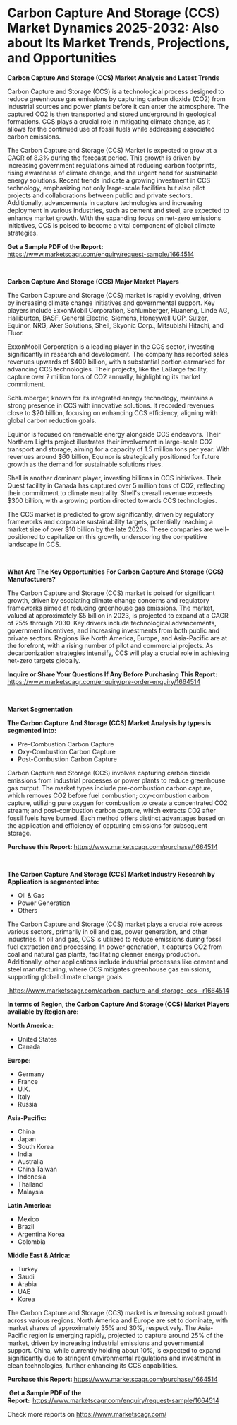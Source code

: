 <p><h1>Carbon Capture And Storage (CCS) Market Dynamics 2025-2032: Also about Its Market Trends, Projections, and Opportunities</h1></p><p><strong>Carbon Capture And Storage (CCS) Market Analysis and Latest Trends</strong></p>
<p><p>Carbon Capture and Storage (CCS) is a technological process designed to reduce greenhouse gas emissions by capturing carbon dioxide (CO2) from industrial sources and power plants before it can enter the atmosphere. The captured CO2 is then transported and stored underground in geological formations. CCS plays a crucial role in mitigating climate change, as it allows for the continued use of fossil fuels while addressing associated carbon emissions.</p><p>The Carbon Capture and Storage (CCS) Market is expected to grow at a CAGR of 8.3% during the forecast period. This growth is driven by increasing government regulations aimed at reducing carbon footprints, rising awareness of climate change, and the urgent need for sustainable energy solutions. Recent trends indicate a growing investment in CCS technology, emphasizing not only large-scale facilities but also pilot projects and collaborations between public and private sectors. Additionally, advancements in capture technologies and increasing deployment in various industries, such as cement and steel, are expected to enhance market growth. With the expanding focus on net-zero emissions initiatives, CCS is poised to become a vital component of global climate strategies.</p></p>
<p><strong>Get a Sample PDF of the Report:&nbsp;</strong> <a href="https://www.marketscagr.com/enquiry/request-sample/1664514?utm_campaign=2634&utm_medium=2&utm_source=Github&utm_content=ia&utm_term=23032025&utm_id=carbon-capture-and-storage-ccs">https://www.marketscagr.com/enquiry/request-sample/1664514</a></p>
<p>&nbsp;</p>
<p><strong>Carbon Capture And Storage (CCS) Major Market Players</strong></p>
<p><p>The Carbon Capture and Storage (CCS) market is rapidly evolving, driven by increasing climate change initiatives and governmental support. Key players include ExxonMobil Corporation, Schlumberger, Huaneng, Linde AG, Halliburton, BASF, General Electric, Siemens, Honeywell UOP, Sulzer, Equinor, NRG, Aker Solutions, Shell, Skyonic Corp., Mitsubishi Hitachi, and Fluor.</p><p>ExxonMobil Corporation is a leading player in the CCS sector, investing significantly in research and development. The company has reported sales revenues upwards of $400 billion, with a substantial portion earmarked for advancing CCS technologies. Their projects, like the LaBarge facility, capture over 7 million tons of CO2 annually, highlighting its market commitment.</p><p>Schlumberger, known for its integrated energy technology, maintains a strong presence in CCS with innovative solutions. It recorded revenues close to $20 billion, focusing on enhancing CCS efficiency, aligning with global carbon reduction goals.</p><p>Equinor is focused on renewable energy alongside CCS endeavors. Their Northern Lights project illustrates their involvement in large-scale CO2 transport and storage, aiming for a capacity of 1.5 million tons per year. With revenues around $60 billion, Equinor is strategically positioned for future growth as the demand for sustainable solutions rises.</p><p>Shell is another dominant player, investing billions in CCS initiatives. Their Quest facility in Canada has captured over 5 million tons of CO2, reflecting their commitment to climate neutrality. Shell's overall revenue exceeds $300 billion, with a growing portion directed towards CCS technologies.</p><p>The CCS market is predicted to grow significantly, driven by regulatory frameworks and corporate sustainability targets, potentially reaching a market size of over $10 billion by the late 2020s. These companies are well-positioned to capitalize on this growth, underscoring the competitive landscape in CCS.</p></p>
<p>&nbsp;</p>
<p><strong>What Are The Key Opportunities For Carbon Capture And Storage (CCS) Manufacturers?</strong></p>
<p><p>The Carbon Capture and Storage (CCS) market is poised for significant growth, driven by escalating climate change concerns and regulatory frameworks aimed at reducing greenhouse gas emissions. The market, valued at approximately $5 billion in 2023, is projected to expand at a CAGR of 25% through 2030. Key drivers include technological advancements, government incentives, and increasing investments from both public and private sectors. Regions like North America, Europe, and Asia-Pacific are at the forefront, with a rising number of pilot and commercial projects. As decarbonization strategies intensify, CCS will play a crucial role in achieving net-zero targets globally.</p></p>
<p><strong>Inquire or Share Your Questions If Any Before Purchasing This Report:</strong> <a href="https://www.marketscagr.com/enquiry/pre-order-enquiry/1664514?utm_campaign=2634&utm_medium=2&utm_source=Github&utm_content=ia&utm_term=23032025&utm_id=carbon-capture-and-storage-ccs">https://www.marketscagr.com/enquiry/pre-order-enquiry/1664514</a></p>
<p>&nbsp;</p>
<p><strong>Market Segmentation</strong></p>
<p><strong>The Carbon Capture And Storage (CCS) Market Analysis by types is segmented into:</strong></p>
<p><ul><li>Pre-Combustion Carbon Capture</li><li>Oxy-Combustion Carbon Capture</li><li>Post-Combustion Carbon Capture</li></ul></p>
<p><p>Carbon Capture and Storage (CCS) involves capturing carbon dioxide emissions from industrial processes or power plants to reduce greenhouse gas output. The market types include pre-combustion carbon capture, which removes CO2 before fuel combustion; oxy-combustion carbon capture, utilizing pure oxygen for combustion to create a concentrated CO2 stream; and post-combustion carbon capture, which extracts CO2 after fossil fuels have burned. Each method offers distinct advantages based on the application and efficiency of capturing emissions for subsequent storage.</p></p>
<p><strong>Purchase this Report:&nbsp;</strong><a href="https://www.marketscagr.com/purchase/1664514?utm_campaign=2634&utm_medium=2&utm_source=Github&utm_content=ia&utm_term=23032025&utm_id=carbon-capture-and-storage-ccs">https://www.marketscagr.com/purchase/1664514</a></p>
<p>&nbsp;</p>
<p><strong>The Carbon Capture And Storage (CCS) Market Industry Research by Application is segmented into:</strong></p>
<p><ul><li>Oil & Gas</li><li>Power Generation</li><li>Others</li></ul></p>
<p><p>The Carbon Capture and Storage (CCS) market plays a crucial role across various sectors, primarily in oil and gas, power generation, and other industries. In oil and gas, CCS is utilized to reduce emissions during fossil fuel extraction and processing. In power generation, it captures CO2 from coal and natural gas plants, facilitating cleaner energy production. Additionally, other applications include industrial processes like cement and steel manufacturing, where CCS mitigates greenhouse gas emissions, supporting global climate change goals.</p></p>
<p><a href="https://www.marketscagr.com/carbon-capture-and-storage-ccs--r1664514?utm_campaign=2634&utm_medium=2&utm_source=Github&utm_content=ia&utm_term=23032025&utm_id=carbon-capture-and-storage-ccs">&nbsp;https://www.marketscagr.com/carbon-capture-and-storage-ccs--r1664514</a></p>
<p><strong>In terms of Region, the Carbon Capture And Storage (CCS) Market Players available by Region are:</strong></p>
<p>
    <p> <strong> North America: </strong>
        <ul>
            <li>United States</li>
            <li>Canada</li>
        </ul>
        </p> 
    <p> <strong> Europe: </strong>
        <ul>
            <li>Germany</li>
            <li>France</li>
            <li>U.K.</li>
            <li>Italy</li>
            <li>Russia</li>
        </ul>
        </p> 
    <p> <strong> Asia-Pacific: </strong>
        <ul>
            <li>China</li>
            <li>Japan</li>
            <li>South Korea</li>
            <li>India</li>
            <li>Australia</li>
            <li>China Taiwan</li>
            <li>Indonesia</li>
            <li>Thailand</li>
            <li>Malaysia</li>
        </ul>
        </p> 
    <p> <strong> Latin America: </strong>
        <ul>
            <li>Mexico</li>
            <li>Brazil</li>
            <li>Argentina Korea</li>
            <li>Colombia</li>
        </ul>
        </p> 
    <p> <strong> Middle East & Africa: </strong>
        <ul>
            <li>Turkey</li>
            <li>Saudi</li>
            <li>Arabia</li>
            <li>UAE</li>
            <li>Korea</li>
        </ul>
    </p>
    </p>
<p><p>The Carbon Capture and Storage (CCS) market is witnessing robust growth across various regions. North America and Europe are set to dominate, with market shares of approximately 35% and 30%, respectively. The Asia-Pacific region is emerging rapidly, projected to capture around 25% of the market, driven by increasing industrial emissions and governmental support. China, while currently holding about 10%, is expected to expand significantly due to stringent environmental regulations and investment in clean technologies, further enhancing its CCS capabilities.</p></p>
<p><strong>Purchase this Report: </strong><a href="https://www.marketscagr.com/purchase/1664514?utm_campaign=2634&utm_medium=2&utm_source=Github&utm_content=ia&utm_term=23032025&utm_id=carbon-capture-and-storage-ccs">https://www.marketscagr.com/purchase/1664514</a></p>
<p>&nbsp;<strong>Get a Sample PDF of the Report:&nbsp;&nbsp;</strong><a href="https://www.marketscagr.com/enquiry/request-sample/1664514?utm_campaign=2634&utm_medium=2&utm_source=Github&utm_content=ia&utm_term=23032025&utm_id=carbon-capture-and-storage-ccs">https://www.marketscagr.com/enquiry/request-sample/1664514</a></p>
<p><strong></strong></p>
<p>Check more reports on <a href="https://www.marketscagr.com/?utm_campaign=2634&utm_medium=2&utm_source=Github&utm_content=ia&utm_term=23032025&utm_id=carbon-capture-and-storage-ccs">https://www.marketscagr.com/</a></p>